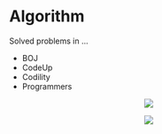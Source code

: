 # Algorithm

Solved problems in ...

+ BOJ
+ CodeUp
+ Codility
+ Programmers

<p align = "center">
    <a href = "https://solved.ac/Zerohertz/">
        <img src = "http://mazassumnida.wtf/api/v2/generate_badge?boj=Zerohertz"/>
    </a>
</p>
<p align = "center">
    <a href = "https://solved.ac/Zerohertz/">
        <img src="http://mazandi.herokuapp.com/api?handle=Zerohertz&theme=warm"/>
    </a>
</p>